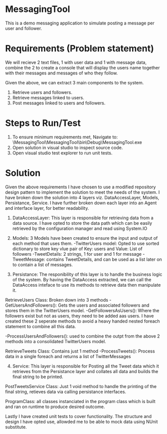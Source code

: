 # MessagingTool
This is a demo messaging application to simulate posting a message per user and follower.

# Requirements (Problem statement)
We will recieve 2 text files, 1 with user data and 1 with message data, combine the 2 to create a console that will display the users name 
together with their messages and messages of who they follow.

Given the above, we can extract 3 main components to the system.
1. Retrieve users and followers.
2. Retrieve messages linked to users.
3. Post messages linked to users and followers.

# Steps to Run/Test
1. To ensure minimum requirements met, Navigate to: \MessagingTool\MessagingTool\bin\Debug\MessagingTool.exe
2. Open solution in visual studio to inspect source code.
3. Open visual studio test explorer to run unit tests.

# Solution
Given the above requirements I have chosen to use a modified repository design pattern to implement the solution to meet the needs of the system.
I have broken down the solution into 4 layers viz. DataAccessLayer, Models, Persistance, Service.
I have further broken down each layer into an Agent and interface layer, for better readability.

1. DataAccessLayer:
This layer is responsible for retrieving data from a data source.
I have opted to store the data path which can be easily retrieved by the configuration manager and read using System.IO

2. Models: 
3 Models have been created to ensure the input and output of each method that uses them.
-TwitterUsers model: Opted to use sorted dictionary to store key vlue pair of Key: users and Value: List of followers
-TweetDetails: 2 strings, 1 for user and 1 for message 
-TweetMessage: contains TweetDetails, and can be used as a list later on to contain a list of messages.

3. Persistance:
The responibility of this layer is to handle the business logic of the system. 
By having the DataAccess extracted, we can call the DataAccess inteface to use its methods to retrieve data then manipulate it.

RetrieveUsers Class: Broken down into 3 methods 
-GetUsersAndFollowers(): Gets the users and associated followers and stores them in the TwitterUsers model.
-GetFollowersAsUsers(): Where the followers exist but not as users, they need to be added aas users. 
I have created these 2 seperate methods to avoid a heavy handed nested foreach statement to combine all this data.

-ProcessUsersAndFollowers(): used to combine the outpt from the above 2 methods into a consolidated TwitterUsers model.

RetrieveTweets Class: Contains just 1 method 
-ProcessTweets(): Process data in a single foreach and returns a list of TwitterMessages

4. Service: 
This layer is responsible for Posting all the Tweet data which it retrieves from the Persistance layer and collates all data and builds the final string to be printed.

PostTweetsService Class:
Just 1 void method to handle the printing of the final string, retieves data via calling persistance interfaces.

ProgramClass: all classes instanciated in the program class which is built and ran on runtime to produce desired outcome.

Lastly I have created unit tests to cover functionality.
The structure and design I have opted use, allowded me to be able to mock data using NUnit substitute.


